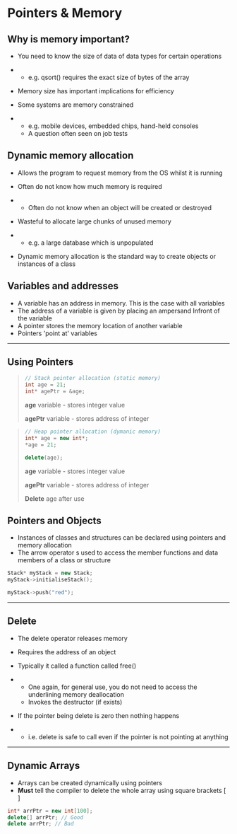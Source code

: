 # Pointers & Memory

## Why is memory important?

- You need to know the size of data of data types for certain operations

- - e.g. qsort() requires the exact size of bytes of the array

- Memory size has important implications for efficiency

- Some systems are memory constrained

- - e.g. mobile devices, embedded chips, hand-held consoles
  - A question often seen on job tests

## Dynamic memory allocation

- Allows the program to request memory from the OS whilst it is running

- Often do not know how much memory is required

- - Often do not know when an object will be created or destroyed

- Wasteful to allocate large chunks of unused memory

- - e.g. a large database which is unpopulated

- Dynamic memory allocation is the standard way to create objects or instances of a class

## Variables and addresses

- A variable has an address in memory. This is the case with all variables
- The address of a variable is given by placing an ampersand Infront of the variable
- A pointer stores the memory location of another variable
- Pointers 'point at' variables

---

## Using Pointers

> ```c++
> // Stack pointer allocation (static memory)
> int age = 21;
> int* agePtr = &age;
> ```
>
> **age** variable - stores integer value
>
> **agePtr** variable - stores address of integer

> ``` c++
> // Heap pointer allocation (dymanic memory)
> int* age = new int*;
> *age = 21;
> 
> delete(age);
> ```
>
> **age** variable - stores integer value
>
> **agePtr** variable - stores address of integer
>
> **Delete** age after use

## Pointers and Objects

- Instances of classes and structures can be declared using pointers and memory allocation
- The arrow operator s used to access the member functions and data members of a class or structure

```cpp
Stack* myStack = new Stack;
myStack->initialiseStack();

myStack->push("red");
```

---

## Delete

- The delete operator releases memory

- Requires the address of an object

- Typically it called a function called free()

- - One again, for general use, you do not need to access the underlining memory deallocation
  - Invokes the destructor (if exists)

- If the pointer being delete is zero then nothing happens

- - i.e. delete is safe to call even if the pointer is not pointing at anything

---

## Dynamic Arrays

- Arrays can be created dynamically using pointers
- **Must** tell the compiler to delete the whole array using square brackets [ ]

``` cpp
int* arrPtr = new int[100];
delete[] arrPtr; // Good
delete arrPtr; // Bad
```